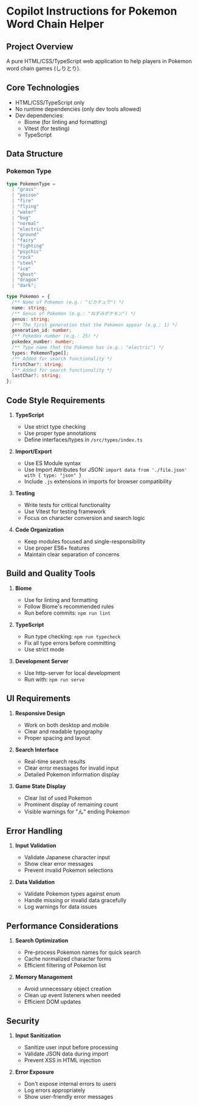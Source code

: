 # Copilot Instructions for Pokemon Word Chain Helper

## Project Overview

A pure HTML/CSS/TypeScript web application to help players in Pokemon word chain games (しりとり).

## Core Technologies

- HTML/CSS/TypeScript only
- No runtime dependencies (only dev tools allowed)
- Dev dependencies:
  - Biome (for linting and formatting)
  - Vitest (for testing)
  - TypeScript

## Data Structure

### Pokemon Type

```typescript
type PokemonType =
  | "grass"
  | "poison"
  | "fire"
  | "flying"
  | "water"
  | "bug"
  | "normal"
  | "electric"
  | "ground"
  | "fairy"
  | "fighting"
  | "psychic"
  | "rock"
  | "steel"
  | "ice"
  | "ghost"
  | "dragon"
  | "dark";

type Pokemon = {
  /** Name of Pokemon (e.g.: "ピカチュウ") */
  name: string;
  /** Genus of Pokemon (e.g.: "ねずみポケモン") */
  genus: string;
  /** The first generation that the Pokemon appear (e.g.: 1) */
  generation_id: number;
  /** Pokedex number (e.g.: 25) */
  pokedex_number: number;
  /** Type name that the Pokemon has (e.g.: "electric") */
  types: PokemonType[];
  /** Added for search functionality */
  firstChar?: string;
  /** Added for search functionality */
  lastChar?: string;
};
```

## Code Style Requirements

1. **TypeScript**
   - Use strict type checking
   - Use proper type annotations
   - Define interfaces/types in `/src/types/index.ts`

2. **Import/Export**
   - Use ES Module syntax
   - Use Import Attributes for JSON: `import data from './file.json' with { type: "json" }`
   - Include `.js` extensions in imports for browser compatibility

3. **Testing**
   - Write tests for critical functionality
   - Use Vitest for testing framework
   - Focus on character conversion and search logic

4. **Code Organization**
   - Keep modules focused and single-responsibility
   - Use proper ES6+ features
   - Maintain clear separation of concerns

## Build and Quality Tools

1. **Biome**
   - Use for linting and formatting
   - Follow Biome's recommended rules
   - Run before commits: `npm run lint`

2. **TypeScript**
   - Run type checking: `npm run typecheck`
   - Fix all type errors before committing
   - Use strict mode

3. **Development Server**
   - Use http-server for local development
   - Run with: `npm run serve`

## UI Requirements

1. **Responsive Design**
   - Work on both desktop and mobile
   - Clear and readable typography
   - Proper spacing and layout

2. **Search Interface**
   - Real-time search results
   - Clear error messages for invalid input
   - Detailed Pokemon information display

3. **Game State Display**
   - Clear list of used Pokemon
   - Prominent display of remaining count
   - Visible warnings for "ん" ending Pokemon

## Error Handling

1. **Input Validation**
   - Validate Japanese character input
   - Show clear error messages
   - Prevent invalid Pokemon selections

2. **Data Validation**
   - Validate Pokemon types against enum
   - Handle missing or invalid data gracefully
   - Log warnings for data issues

## Performance Considerations

1. **Search Optimization**
   - Pre-process Pokemon names for quick search
   - Cache normalized character forms
   - Efficient filtering of Pokemon list

2. **Memory Management**
   - Avoid unnecessary object creation
   - Clean up event listeners when needed
   - Efficient DOM updates

## Security

1. **Input Sanitization**
   - Sanitize user input before processing
   - Validate JSON data during import
   - Prevent XSS in HTML injection

2. **Error Exposure**
   - Don't expose internal errors to users
   - Log errors appropriately
   - Show user-friendly error messages
